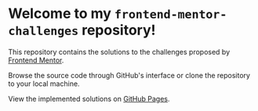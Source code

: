 # Welcome to my `frontend-mentor-challenges` repository!

This repository contains the solutions to the challenges proposed by [Frontend Mentor](https://www.frontendmentor.io/challenges).

Browse the source code through GitHub's interface or clone the repository to your local machine.

View the implemented solutions on [GitHub Pages](https://efabrizio75.github.io/frontend-mentor-challenges/).
